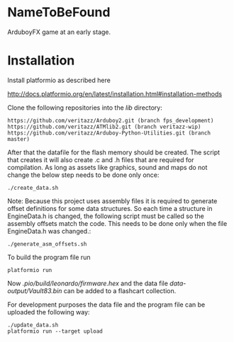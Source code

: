 # NameToBeFound

ArduboyFX game at an early stage.

# Installation

Install platformio as described here

http://docs.platformio.org/en/latest/installation.html#installation-methods

Clone the following repositories into the *lib* directory:

```
https://github.com/veritazz/Arduboy2.git (branch fps_development)
https://github.com/veritazz/ATMlib2.git (branch veritazz-wip)
https://github.com/veritazz/Arduboy-Python-Utilities.git (branch master)
```

After that the datafile for the flash memory should be created. The script that creates it will
also create .c and .h files that are required for compilation. As long as assets like graphics,
sound and maps do not change the below step needs to be done only once:

```
./create_data.sh
```

Note: Because this project uses assembly files it is required to generate offset definitions for
some data structures. So each time a structure in EngineData.h is changed, the following script
must be called so the assembly offsets match the code. This needs to be done only when the file
EngineData.h was changed.:

```
./generate_asm_offsets.sh
```

To build the program file run

```
platformio run
```

Now *.pio/build/leonardo/firmware.hex*  and the data file *data-output/Vault83.bin* can be
added to a flashcart collection.

For development purposes the data file and the program file can be uploaded the following
way:

```
./update_data.sh
platformio run --target upload
```
